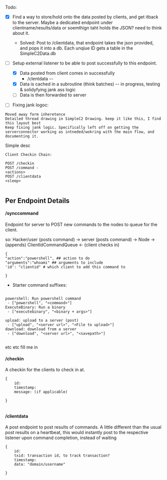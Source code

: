Todo:

- [x] Find a way to store/hold onto the data posted by clients, and get itback to the server. Maybe a dedicated endpoint under clientname/results/data or soemthign taht holds the JSON? need to think about it.
	- Solved: Post to /clientdata, that endpoint takes the json provided, and pops it into a db. Each unqiue ID gets a table in the SimpleC2Data.db


- [ ] Setup external listener to be able to post successfully to this endpoint. 
	- [x] Data posted from client comes in successfully 
		- /clentdata --
	- [x] Data is cached in a subroutine (think batches) -- in progress, testing & solidyfying jank ass logic
	- [ ] Data is then forwarded to server

- [ ] Fixing jank logoc:
```
Moved away form inheretence
Detailed thread drawing in SimpleC2 Drawing. keep it like this, I find this layout best
Keep fixing jank logic. Specifically left off on getting the serverconnector working as intneded/wokring with the main flow, and documenting it. 

```



Simple desc


```
Client Checkin Chain:

POST /checkin 
POST /command - 
<actions>
POST /clientdata
<sleep>


```

## Per Endpoint Details

#### /synccommand

Endpoint for server to POST new commands to the nodes to queue for the client. 

so: Hacker/user (posts command) -> server (posts command) -> Node -> (appends) ClientIdCommandQueue <- (client checks in)

```
{
"action":"powershell", ## action to do
"arguments":"whoami" ## arguments to include
'id': "clientid" # which client to add this command to

}
```


- Starter command suffixes:

```

powershell: Run powershell command
 - ["powershell", "<command>"]
ExecuteBinary: Run a binary
 - ["executebinary", "<binary + args>"]

upload: upload to a server (post)
 - ["upload", "<server url>", "<File to upload>"]
download: download from a server
 - ["download", "<server url>", "<savepath>"]


```


etc etc fill me in 

#### /checkin
A checkin for the clients to check in at. 
```
{
	id: 
	timestamp:
	message: (if applicable)

}


```

#### /clientdata

A post endpoint to post results of commands. A little different than the usual post results on a heartbeat, this would instantly post to the respective listener upon command completion, instead of waiting


```
{
	id: 
	txid: transaction id, to track transaction?
	timestamp:
	data: "domain/username"

}


```